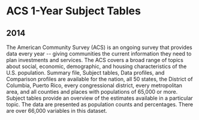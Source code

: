 # ACS 1-Year Subject Tables

## 2014

<p>The American Community Survey (ACS) is an ongoing survey that provides data
every year -- giving communities the current information they need to plan
investments and services. The ACS covers a broad range of topics about social,
economic, demographic, and housing characteristics of the U.S. population. 
Summary file, Subject tables, Data profiles, and Comparison profiles are
available for the nation, all 50 states, the District of Columbia, Puerto Rico,
every congressional district, every metropolitan area, and all counties and
places with populations of 65,000 or more.  Subject tables provide an overview
of the estimates available in a particular topic.  The data are presented as
population counts and percentages.  There are over 66,000 variables in this
dataset.</p>

